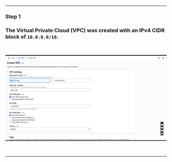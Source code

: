 



---

### Step 1

### The Virtual Private Cloud (VPC) was created with an IPv4 CIDR block of `10.0.0.0/16`. 

<br>

![pic 1](images/1-created-vpc.png)

<br>

---